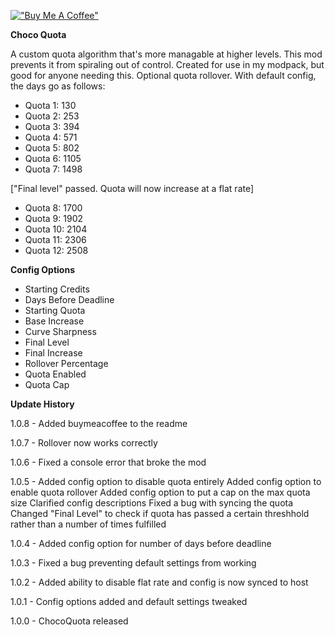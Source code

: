 [!["Buy Me A Coffee"](https://www.buymeacoffee.com/assets/img/custom_images/orange_img.png)](https://www.buymeacoffee.com/DaJadeNinja)

**Choco Quota**

A custom quota algorithm that's more managable at higher levels. This mod prevents it from spiraling out of control. Created for use in my modpack, but good for anyone needing this. Optional quota rollover.
With default config, the days go as follows:

- Quota 1: 130
- Quota 2: 253
- Quota 3: 394
- Quota 4: 571
- Quota 5: 802
- Quota 6: 1105
- Quota 7: 1498

["Final level" passed. Quota will now increase at a flat rate]

- Quota 8: 1700
- Quota 9: 1902
- Quota 10: 2104
- Quota 11: 2306
- Quota 12: 2508

**Config Options**

- Starting Credits
- Days Before Deadline
- Starting Quota
- Base Increase
- Curve Sharpness
- Final Level
- Final Increase
- Rollover Percentage
- Quota Enabled
- Quota Cap

**Update History**

1.0.8 - Added buymeacoffee to the readme

1.0.7 - Rollover now works correctly

1.0.6 - Fixed a console error that broke the mod

1.0.5 - Added config option to disable quota entirely
Added config option to enable quota rollover
Added config option to put a cap on the max quota size
Clarified config descriptions
Fixed a bug with syncing the quota
Changed "Final Level" to check if quota has passed a certain threshhold rather than a number of times fulfilled

1.0.4 - Added config option for number of days before deadline

1.0.3 - Fixed a bug preventing default settings from working

1.0.2 - Added ability to disable flat rate and config is now synced to host

1.0.1 - Config options added and default settings tweaked

1.0.0 - ChocoQuota released
